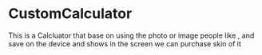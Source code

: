# CustomCalculator

This is a Calcluator that base on using the photo or image people like , and save on the device 
and shows in the screen
we can purchase skin of it
